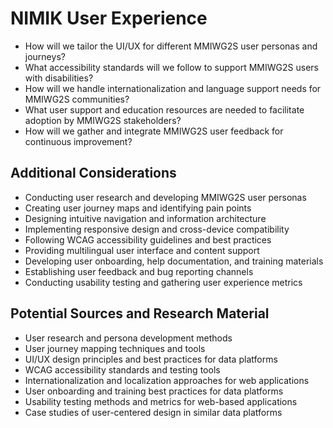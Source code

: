 # NIMIK User Experience

- How will we tailor the UI/UX for different MMIWG2S user personas and journeys?
- What accessibility standards will we follow to support MMIWG2S users with disabilities?
- How will we handle internationalization and language support needs for MMIWG2S communities? 
- What user support and education resources are needed to facilitate adoption by MMIWG2S stakeholders?
- How will we gather and integrate MMIWG2S user feedback for continuous improvement?

## Additional Considerations
- Conducting user research and developing MMIWG2S user personas
- Creating user journey maps and identifying pain points
- Designing intuitive navigation and information architecture 
- Implementing responsive design and cross-device compatibility
- Following WCAG accessibility guidelines and best practices
- Providing multilingual user interface and content support
- Developing user onboarding, help documentation, and training materials
- Establishing user feedback and bug reporting channels
- Conducting usability testing and gathering user experience metrics

## Potential Sources and Research Material
- User research and persona development methods
- User journey mapping techniques and tools
- UI/UX design principles and best practices for data platforms
- WCAG accessibility standards and testing tools
- Internationalization and localization approaches for web applications
- User onboarding and training best practices for data platforms
- Usability testing methods and metrics for web-based applications
- Case studies of user-centered design in similar data platforms 